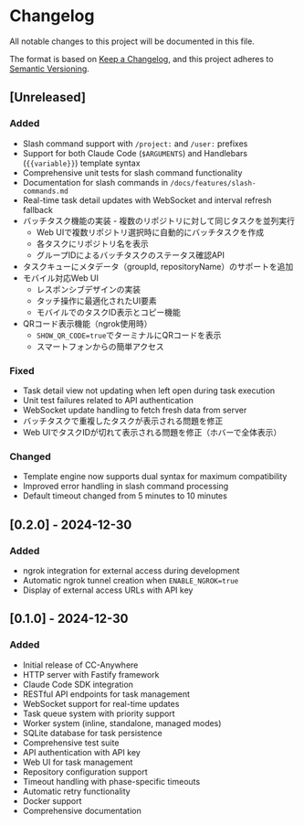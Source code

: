 # Changelog

All notable changes to this project will be documented in this file.

The format is based on [Keep a Changelog](https://keepachangelog.com/en/1.0.0/),
and this project adheres to [Semantic Versioning](https://semver.org/spec/v2.0.0.html).

## [Unreleased]

### Added
- Slash command support with `/project:` and `/user:` prefixes
- Support for both Claude Code (`$ARGUMENTS`) and Handlebars (`{{variable}}`) template syntax
- Comprehensive unit tests for slash command functionality
- Documentation for slash commands in `/docs/features/slash-commands.md`
- Real-time task detail updates with WebSocket and interval refresh fallback
- バッチタスク機能の実装 - 複数のリポジトリに対して同じタスクを並列実行
  - Web UIで複数リポジトリ選択時に自動的にバッチタスクを作成
  - 各タスクにリポジトリ名を表示
  - グループIDによるバッチタスクのステータス確認API
- タスクキューにメタデータ（groupId, repositoryName）のサポートを追加
- モバイル対応Web UI
  - レスポンシブデザインの実装
  - タッチ操作に最適化されたUI要素
  - モバイルでのタスクID表示とコピー機能
- QRコード表示機能（ngrok使用時）
  - `SHOW_QR_CODE=true`でターミナルにQRコードを表示
  - スマートフォンからの簡単アクセス

### Fixed
- Task detail view not updating when left open during task execution
- Unit test failures related to API authentication
- WebSocket update handling to fetch fresh data from server
- バッチタスクで重複したタスクが表示される問題を修正
- Web UIでタスクIDが切れて表示される問題を修正（ホバーで全体表示）

### Changed
- Template engine now supports dual syntax for maximum compatibility
- Improved error handling in slash command processing
- Default timeout changed from 5 minutes to 10 minutes

## [0.2.0] - 2024-12-30

### Added
- ngrok integration for external access during development
- Automatic ngrok tunnel creation when `ENABLE_NGROK=true`
- Display of external access URLs with API key

## [0.1.0] - 2024-12-30

### Added
- Initial release of CC-Anywhere
- HTTP server with Fastify framework
- Claude Code SDK integration
- RESTful API endpoints for task management
- WebSocket support for real-time updates
- Task queue system with priority support
- Worker system (inline, standalone, managed modes)
- SQLite database for task persistence
- Comprehensive test suite
- API authentication with API key
- Web UI for task management
- Repository configuration support
- Timeout handling with phase-specific timeouts
- Automatic retry functionality
- Docker support
- Comprehensive documentation